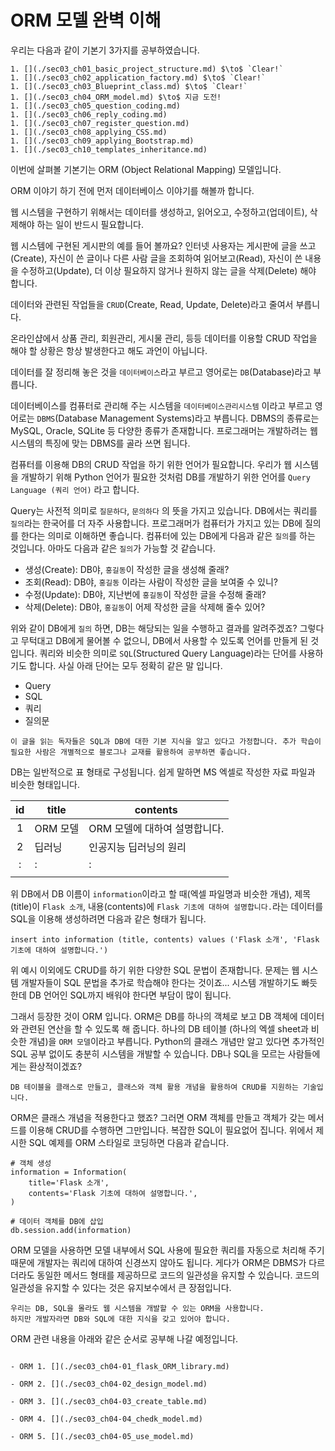 # ORM 모델 완벽 이해

우리는 다음과 같이 기본기 3가지를 공부하였습니다.

```{admonition} Flask 웹 시스템 구축을 위한 10가지 기본기
1. [](./sec03_ch01_basic_project_structure.md) $\to$ `Clear!`
1. [](./sec03_ch02_application_factory.md) $\to$ `Clear!`
1. [](./sec03_ch03_Blueprint_class.md) $\to$ `Clear!`
1. [](./sec03_ch04_ORM_model.md) $\to$ 지금 도전!
1. [](./sec03_ch05_question_coding.md)
1. [](./sec03_ch06_reply_coding.md)
1. [](./sec03_ch07_register_question.md)
1. [](./sec03_ch08_applying_CSS.md)
1. [](./sec03_ch09_applying_Bootstrap.md)
1. [](./sec03_ch10_templates_inheritance.md)
```

이번에 살펴볼 기본기는 ORM (Object Relational Mapping) 모델입니다.

ORM 이야기 하기 전에 먼저 데이터베이스 이야기를 해볼까 합니다.

웹 시스템을 구현하기 위해서는 데이터를 생성하고, 읽어오고, 수정하고(업데이트), 삭제해야 하는 일이 반드시 필요합니다.

웹 시스템에 구현된 게시판의 예를 들어 볼까요? 인터넷 사용자는 게시판에 글을 쓰고(Create), 자신이 쓴 글이나 다른 사람 글을 조회하여 읽어보고(Read), 자신이 쓴 내용을 수정하고(Update), 더 이상 필요하지 않거나 원하지 않는 글을 삭제(Delete) 해야 합니다. 

데이터와 관련된 작업들을 `CRUD`(Create, Read, Update, Delete)라고 줄여서 부릅니다.

온라인샵에서 상품 관리, 회원관리, 게시물 관리, 등등 데이터를 이용할 CRUD 작업을 해야 할 상황은 항상 발생한다고 해도 과언이 아닙니다.

데이터를 잘 정리해 놓은 것을 `데이터베이스`라고 부르고 영어로는 `DB`(Database)라고 부릅니다.

데이터베이스를 컴퓨터로 관리해 주는 시스템을 `데이터베이스관리시스템` 이라고 부르고 영어로는 `DBMS`(Database Management Systems)라고 부릅니다. DBMS의 종류로는 MySQL, Oracle, SQLite 등 다양한 종류가 존재합니다. 프로그래머는 개발하려는 웹 시스템의 특징에 맞는 DBMS를 골라 쓰면 됩니다.

컴퓨터를 이용해 DB의 CRUD 작업을 하기 위한 언어가 필요합니다. 우리가 웹 시스템을 개발하기 위해 Python 언어가 필요한 것처럼 DB를 개발하기 위한 언어를 `Query Language (쿼리 언어)` 라고 합니다.

Query는 사전적 의미로 `질문하다`, `문의하다` 의 뜻을 가지고 있습니다. DB에서는 쿼리를 `질의`라는 한국어를 더 자주 사용합니다. 프로그래머가 컴퓨터가 가지고 있는 DB에 질의를 한다는 의미로 이해하면 좋습니다. 컴퓨터에 있는 DB에게 다음과 같은 `질의`를 하는 것입니다. 아마도 다음과 같은 `질의`가 가능할 것 같습니다.
- 생성(Create): DB야, `홍길동`이 작성한 글을 생성해 줄래?
- 조회(Read): DB야, `홍길동` 이라는 사람이 작성한 글을 보여줄 수 있니?
- 수정(Update): DB야, 지난번에 `홍길동`이 작성한 글을 수정해 줄래?
- 삭제(Delete): DB야, `홍길동`이 어제 작성한 글을 삭제해 줄수 있어?

위와 같이 DB에게 `질의` 하면, DB는 해당되는 일을 수행하고 결과를 알려주겠죠?
그렇다고 무턱대고 DB에게 물어볼 수 없으니, DB에서 사용할 수 있도록 언어를 만들게 된 것입니다.
쿼리와 비슷한 의미로 `SQL`(Structured Query Language)라는 단어를 사용하기도 합니다. 사실 아래 단어는 모두 정확히 같은 말 입니다.
- Query
- SQL
- 쿼리
- 질의문

```{note}
이 글을 읽는 독자들은 SQL과 DB에 대한 기본 지식을 알고 있다고 가정합니다. 추가 학습이 필요한 사람은 개별적으로 블로그나 교재를 활용하여 공부하면 좋습니다.
```

DB는 일반적으로 표 형태로 구성됩니다. 
쉽게 말하면 MS 엑셀로 작성한 자료 파일과 비슷한 형태입니다.

|id|title|contents|
|:---:|----|--------|
|1|ORM 모델|ORM 모델에 대하여 설명합니다.|
|2|딥러닝|인공지능 딥러닝의 원리|
|:|:|:|
||||

위 DB에서 DB 이름이 `information`이라고 할 때(엑셀 파일명과 비슷한 개념), 제목(title)이 `Flask 소개`, 내용(contents)에 `Flask 기초에 대하여 설명합니다.`라는 데이터를 SQL을 이용해 생성하려면 다음과 같은 형태가 됩니다.

```{code} sql
insert into information (title, contents) values ('Flask 소개', 'Flask 기초에 대하여 설명합니다.')
```

위 예시 이외에도 CRUD를 하기 위한 다양한 SQL 문법이 존재합니다. 
문제는 웹 시스템 개발자들이 SQL 문법을 추가로 학습해야 한다는 것이죠...
시스템 개발하기도 빠듯한데 DB 언어인 SQL까지 배워야 한다면 부담이 많이 됩니다.

그래서 등장한 것이 ORM 입니다. 
ORM은 DB를 하나의 객체로 보고 DB 객체에 데이터와 관련된 연산을 할 수 있도록 해 줍니다. 
하나의 DB 테이블 (하나의 엑셀 sheet과 비슷한 개념)을 `ORM 모델`이라고 부릅니다.
Python의 클래스 개념만 알고 있다면 추가적인 SQL 공부 없이도 충분히 시스템을 개발할 수 있습니다.
DB나 SQL을 모르는 사람들에게는 환상적이겠죠?

```{admonition} ORM의 핵심 정리
DB 테이블을 클래스로 만들고, 클래스와 객체 활용 개념을 활용하여 CRUD를 지원하는 기술입니다.
```

ORM은 클래스 개념을 적용한다고 했죠?
그러면 ORM 객체를 만들고 객체가 갖는 메서드를 이용해 CRUD를 수행하면 그만입니다. 
복잡한 SQL이 필요없어 집니다. 위에서 제시한 SQL 예제를 ORM 스타일로 코딩하면 다음과 같습니다.

```{code} Python
# 객체 생성
information = Information(
    title='Flask 소개', 
    contents='Flask 기초에 대하여 설명합니다.',
)

# 데이터 객체를 DB에 삽입
db.session.add(information)
```

ORM 모델을 사용하면 모델 내부에서 SQL 사용에 필요한 쿼리를 자동으로 처리해 주기 때문에
개발자는 쿼리에 대하여 신경쓰지 않아도 됩니다.
게다가 ORM은 DBMS가 다르더라도 동일한 메서드 형태를 제공하므로 
코드의 일관성을 유지할 수 있습니다. 
코드의 일관성을 유지할 수 있다는 것은 유지보수에서 큰 장점입니다.

```{note}
우리는 DB, SQL을 몰라도 웹 시스템을 개발할 수 있는 ORM을 사용합니다.
하지만 개발자라면 DB와 SQL에 대한 지식을 갖고 있어야 합니다.
```

ORM 관련 내용을 아래와 같은 순서로 공부해 나갈 예정입니다.

```{admonition} ORM 완벽이해 5단계

- ORM 1. [](./sec03_ch04-01_flask_ORM_library.md)

- ORM 2. [](./sec03_ch04-02_design_model.md) 

- ORM 3. [](./sec03_ch04-03_create_table.md)

- ORM 4. [](./sec03_ch04-04_chedk_model.md)

- ORM 5. [](./sec03_ch04-05_use_model.md)
```
